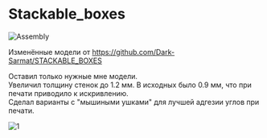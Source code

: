 # Stackable_boxes
![Assembly](https://github.com/PavelSirotkin/Stackable_boxes/assets/121691187/a3dabb6d-ce2d-48e4-a1e8-dc7d24af877b)

Изменённые модели от https://github.com/Dark-Sarmat/STACKABLE_BOXES  
  
Оставил только нужные мне модели.  
Увеличил толщину стенок до 1.2 мм. В исходных было 0.9 мм, что при печати приводило к искривлению.  
Сделал варианты с "мышиными ушками" для лучшей адгезии углов при печати.

![1](https://github.com/PavelSirotkin/Stackable_boxes/assets/121691187/935f6653-51c3-453f-a04e-5149607ed25f)
